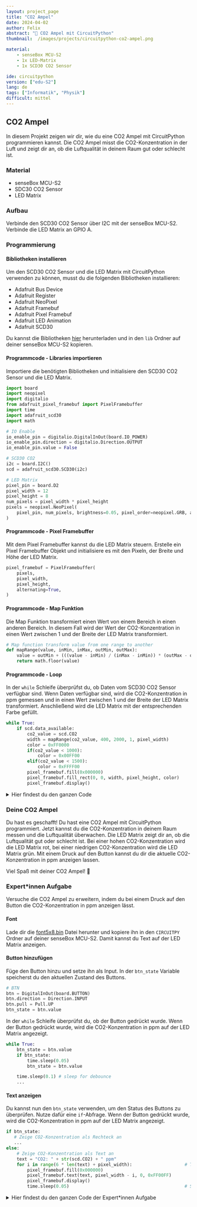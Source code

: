 ```yaml
---
layout: project_page
title: "CO2 Ampel"
date: 2024-04-02
author: Felix
abstract: "🚦 CO2 Ampel mit CircuitPython"
thumbnail:  /images/projects/circuitpython-co2-ampel.png

material:
    - senseBox MCU-S2
    - 1x LED-Matrix
    - 1x SCD30 CO2 Sensor

ide: circuitpython
version: ["edu-S2"]   
lang: de
tags: ["Informatik", "Physik"]
difficult: mittel
---
```

<head><title>CO2 Ampel</title></head>

## CO2 Ampel

In diesem Projekt zeigen wir dir, wie du eine CO2 Ampel mit CircuitPython programmieren kannst. Die CO2 Ampel misst die CO2-Konzentration in der Luft und zeigt dir an, ob die Luftqualität in deinem Raum gut oder schlecht ist.

### Material
- senseBox MCU-S2
- SDC30 CO2 Sensor
- LED Matrix

### Aufbau
Verbinde den SCD30 CO2 Sensor über I2C mit der senseBox MCU-S2. Verbinde die LED Matrix an GPIO A.

### Programmierung

#### Bibliotheken installieren
Um den SCD30 CO2 Sensor und die LED Matrix mit CircuitPython verwenden zu können, musst du die folgenden Bibliotheken installieren:
- Adafruit Bus Device
- Adafruit Register
- Adafruit NeoPixel
- Adafruit Framebuf
- Adafruit Pixel Framebuf
- Adafruit LED Animation
- Adafruit SCD30

Du kannst die Bibliotheken [hier](/images/projects/circuitpython_co2_ampel/lib.zip) herunterladen und in den `lib` Ordner auf deiner senseBox MCU-S2 kopieren.

#### Programmcode - Libraries importieren
Importiere die benötigten Bibliotheken und initialisiere den SCD30 CO2 Sensor und die LED Matrix.
```python
import board
import neopixel
import digitalio
from adafruit_pixel_framebuf import PixelFramebuffer
import time
import adafruit_scd30
import math

# IO Enable
io_enable_pin = digitalio.DigitalInOut(board.IO_POWER)
io_enable_pin.direction = digitalio.Direction.OUTPUT
io_enable_pin.value = False

# SCD30 CO2
i2c = board.I2C()
scd = adafruit_scd30.SCD30(i2c)

# LED Matrix
pixel_pin = board.D2
pixel_width = 12
pixel_height = 8
num_pixels = pixel_width * pixel_height
pixels = neopixel.NeoPixel(
    pixel_pin, num_pixels, brightness=0.05, pixel_order=neopixel.GRB, auto_write=False
)

```

#### Programmcode - Pixel Framebuffer
Mit dem Pixel Framebuffer kannst du die LED Matrix steuern. Erstelle ein Pixel Framebuffer Objekt und initialisiere es mit den Pixeln, der Breite und Höhe der LED Matrix.
```python
pixel_framebuf = PixelFramebuffer(
    pixels,
    pixel_width,
    pixel_height,
    alternating=True,
)
```

#### Programmcode - Map Funktion
Die Map Funktion transformiert einen Wert von einem Bereich in einen anderen Bereich. In diesem Fall wird der Wert der CO2-Konzentration in einen Wert zwischen 1 und der Breite der LED Matrix transformiert.
```python
# Map function transform value from one range to another
def mapRange(value, inMin, inMax, outMin, outMax):
    value = outMin + (((value - inMin) / (inMax - inMin)) * (outMax - outMin))
    return math.floor(value)
```

#### Programmcode - Loop
In der `while` Schleife überprüfst du, ob Daten vom SCD30 CO2 Sensor verfügbar sind. Wenn Daten verfügbar sind, wird die CO2-Konzentration in ppm gemessen und in einen Wert zwischen 1 und der Breite der LED Matrix transformiert. Anschließend wird die LED Matrix mit der entsprechenden Farbe gefüllt.
```python
while True:    
    if scd.data_available:
        co2_value = scd.CO2
        width = mapRange(co2_value, 400, 2000, 1, pixel_width)
        color = 0xFF0000
        if(co2_value < 1000):
            color = 0x00FF00
        elif(co2_value < 1500):
            color = 0xFFFF00
        pixel_framebuf.fill(0x000000)
        pixel_framebuf.fill_rect(0, 0, width, pixel_height, color)
        pixel_framebuf.display()
```

<details markdown=1>

<summary>Hier findest du den ganzen Code</summary>

```python
import board
import neopixel
import digitalio
from adafruit_pixel_framebuf import PixelFramebuffer
import time
import adafruit_scd30
import math

# IO Enable
io_enable_pin = digitalio.DigitalInOut(board.IO_POWER)
io_enable_pin.direction = digitalio.Direction.OUTPUT
io_enable_pin.value = False

# SCD30 CO2
i2c = board.I2C()
scd = adafruit_scd30.SCD30(i2c)

# LED Matrix
pixel_pin = board.D2
pixel_width = 12
pixel_height = 8
num_pixels = pixel_width * pixel_height
pixels = neopixel.NeoPixel(
    pixel_pin, num_pixels, brightness=0.05, pixel_order=neopixel.GRB, auto_write=False
)

pixel_framebuf = PixelFramebuffer(
    pixels,
    pixel_width,
    pixel_height,
    alternating=True,
)

# Map function transform value from one range to another
def mapRange(value, inMin, inMax, outMin, outMax):
    value = outMin + (((value - inMin) / (inMax - inMin)) * (outMax - outMin))
    return math.floor(value)

while True:
    if scd.data_available:
        # Zeige CO2-Konzentration als Rechteck an
        co2_value = scd.CO2
        # Transform CO2 value (400 - 2000 ppm) to pixel width (1 - pixel_width) 
        width = mapRange(co2_value, 400, 2000, 1, pixel_width)
        color = 0xFF0000                                  # CO2 value >= 1500 ppm -> red
        if(co2_value < 1000):                             # CO2 value < 1000 ppm -> green
            color = 0x00FF00
        elif(co2_value < 1500):                           # CO2 value < 1500 ppm -> yellow
            color = 0xFFFF00
        pixel_framebuf.fill(0x000000)                     # Clear LED Matrix before drawing
        pixel_framebuf.fill_rect(0, 0, width, pixel_height, color)
        pixel_framebuf.display() 
```
</details>

### Deine CO2 Ampel
Du hast es geschafft! Du hast eine CO2 Ampel mit CircuitPython programmiert. Jetzt kannst du die CO2-Konzentration in deinem Raum messen und die Luftqualität überwachen. Die LED Matrix zeigt dir an, ob die Luftqualität gut oder schlecht ist. Bei einer hohen CO2-Konzentration wird die LED Matrix rot, bei einer niedrigen CO2-Konzentration wird die LED Matrix grün. Mit einem Druck auf den Button kannst du dir die aktuelle CO2-Konzentration in ppm anzeigen lassen.

Viel Spaß mit deiner CO2 Ampel! 🚦


### Expert*innen Aufgabe
Versuche die CO2 Ampel zu erweitern, indem du bei einem Druck auf den Button die CO2-Konzentration in ppm anzeigen lässt.

#### Font
Lade dir die [font5x8.bin](/images/projects/circuitpython_co2_ampel/font5x8.bin) Datei herunter und kopiere ihn in den `CIRCUITPY` Ordner auf deiner senseBox MCU-S2. Damit kannst du Text auf der LED Matrix anzeigen.

#### Button hinzufügen
Füge den Button hinzu und setze ihn als Input. In der `btn_state` Variable speicherst du den aktuellen Zustand des Buttons.

```python
# BTN
btn = DigitalInOut(board.BUTTON)
btn.direction = Direction.INPUT
btn.pull = Pull.UP
btn_state = btn.value
```

In der `while` Schleife überprüfst du, ob der Button gedrückt wurde. Wenn der Button gedrückt wurde, wird die CO2-Konzentration in ppm auf der LED Matrix angezeigt.

```python
while True:
    btn_state = btn.value
    if btn_state:
        time.sleep(0.05)
        btn_state = btn.value

    time.sleep(0.1) # sleep for debounce
    ...
```

#### Text anzeigen
Du kannst nun den `btn_state` verwenden, um den Status des Buttons zu überprüfen. Nutze dafür eine `if`-Abfrage. Wenn der Button gedrückt wurde, wird die CO2-Konzentration in ppm auf der LED Matrix angezeigt.
```python
if btn_state:
   # Zeige CO2-Konzentration als Rechteck an
   ...
else:
    # Zeige CO2-Konzentration als Text an
    text = "CO2: " + str(scd.CO2) + " ppm"
    for i in range(6 * len(text) + pixel_width):                    # Text scrollt von rechts nach links
        pixel_framebuf.fill(0x000000)
        pixel_framebuf.text(text, pixel_width - i, 0, 0xFF00FF)
        pixel_framebuf.display()
        time.sleep(0.05)                                            # Scrollgeschwindigkeit
```

<details markdown=1>

<summary>Hier findest du den ganzen Code der Expert*innen Aufgabe</summary>

```python
import board
import neopixel
import digitalio
from adafruit_pixel_framebuf import PixelFramebuffer
import time
import adafruit_scd30
import math
from digitalio import DigitalInOut, Direction, Pull

# IO Enable
io_enable_pin = digitalio.DigitalInOut(board.IO_POWER)
io_enable_pin.direction = digitalio.Direction.OUTPUT
io_enable_pin.value = False

# SCD30 CO2
i2c = board.I2C()
scd = adafruit_scd30.SCD30(i2c)

# BTN
btn = DigitalInOut(board.BUTTON)
btn.direction = Direction.INPUT
btn.pull = Pull.UP
btn_state = btn.value

# LED Matrix
pixel_pin = board.D2
pixel_width = 12
pixel_height = 8
num_pixels = pixel_width * pixel_height
pixels = neopixel.NeoPixel(
    pixel_pin, num_pixels, brightness=0.05, pixel_order=neopixel.GRB, auto_write=False
)

pixel_framebuf = PixelFramebuffer(
    pixels,
    pixel_width,
    pixel_height,
    alternating=True,
)

# Map function transform value from one range to another
def mapRange(value, inMin, inMax, outMin, outMax):
    value = outMin + (((value - inMin) / (inMax - inMin)) * (outMax - outMin))
    return math.floor(value)

while True:
    btn_state = btn.value
    if btn_state:
        time.sleep(0.05)
        btn_state = btn.value

    time.sleep(0.1) # sleep for debounce
    
    if scd.data_available:
        if btn_state:
            # Zeige CO2-Konzentration als Rechteck an
            co2_value = scd.CO2
            width = mapRange(co2_value, 400, 2000, 1, pixel_width)
            color = 0xFF0000
            if(co2_value < 1000):
                color = 0x00FF00
            elif(co2_value < 1500):
                color = 0xFFFF00
            pixel_framebuf.fill(0x000000)
            pixel_framebuf.fill_rect(0, 0, width, pixel_height, color)
            pixel_framebuf.display()
        else:
            # Zeige CO2-Konzentration als Text an
            text = "CO2: " + str(scd.CO2) + " ppm"
            for i in range(6 * len(text) + pixel_width):
                pixel_framebuf.fill(0x000000)
                pixel_framebuf.text(text, pixel_width - i, 0, 0xFF00FF)
                pixel_framebuf.display()
                time.sleep(0.05)
```
</div>
</details>
